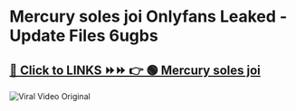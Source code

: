 
 # Mercury soles joi Onlyfans Leaked - Update Files 6ugbs

## <h2><a href="https://clipsfans.com/Mercury_soles_joi&ref=git">🔗 Click to LINKS ⏩⏩ 👉 🟢 Mercury soles joi </a></h2>

<a href="https://clipsfans.com/Mercury_soles_joi&ref=git" rel="nofollow" data-target="animated-image.originalLink"><img src="https://i.ibb.co.com/xMMVF88/686577567.gif" alt="Viral Video Original" style="max-width: 100%; display: inline-block;" data-target="animated-image.originalImage"></a>

